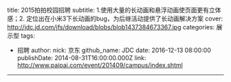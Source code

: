 title: 2015拍拍校园招聘
subtitle: 1.使用大量的长动画和悬浮动画使页面更有立体感；2. 定位出在小米3下长动画的bug，为后继活动提供了长动画解决方案
cover: http://jdc.jd.com/jfs/download/blobs/blob1437384673367.jpg
categories: 展示型
tags:
  - 招聘
author:
  nick: 京东
  github_name: JDC
date: 2016-12-13 08:00:00
publishDate: 2014-08-31T16:00:00.000Z
link: http://www.paipai.com/event/201409/campus/index.shtml

---